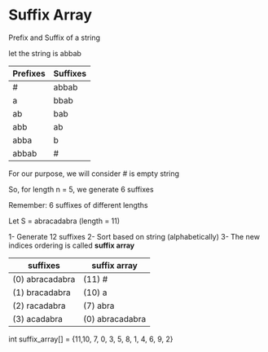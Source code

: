 # Suffix Array

Prefix and Suffix of a string

let the string is abbab

| Prefixes | Suffixes|
|---|---|
|#|abbab|
|a|bbab|
|ab|bab|
|abb|ab|
|abba|b|
|abbab|#|

For our purpose, we will consider # is empty string

So, for length n = 5, we generate 6 suffixes

Remember: 6 suffixes of different lengths

Let S = abracadabra (length = 11)

1- Generate 12 suffixes
2- Sort based on string (alphabetically)
3- The new indices ordering is called **suffix array**

|suffixes|suffix array|
|---|---|
| (0) abracadabra | (11) #|
| (1) bracadabra  | (10) a|
| (2) racadabra | (7) abra|
| (3) acadabra | (0) abracadabra|

int suffix_array[] = {11,10, 7, 0, 3, 5, 8, 1, 4, 6, 9, 2}
